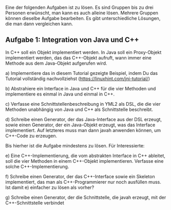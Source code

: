 Eine der folgenden Aufgaben ist zu lösen. Es sind Gruppen bis zu drei
Personen erwünscht, man kann es auch alleine lösen. Mehrere Gruppen
können dieselbe Aufgabe bearbeiten. Es gibt unterschiedliche Lösungen,
die man dann vergleichen kann.

Aufgabe 1: Integration von Java und C++
---------------------------------------

In C++ soll ein Objekt implementiert werden. In Java soll ein
Proxy-Objekt implementiert werden, das das C++-Objekt aufruft, wann
immer eine Methode aus dem Java-Objekt aufgerufen wird.

a) Implementiere das in diesem Tutorial gezeigte Beispiel, indem Du das
   Tutorial vollständig nachvollziehst
   (https://linuxhint.com/jni-tutorial/)

b) Abstrahiere ein Interface in Java und C++ für die vier Methoden und
   implementiere es einmal in Java und einmal in C++.

c) Verfasse eine Schnittstellenbeschreibung in YML2 als DSL, die die
   vier Methoden unabhängig von Java und C++ als Schnittstelle beschreibt.

d) Schreibe einen Generator, der das Java-Interface aus der DSL
   erzeugt, sowie einen Generator, der ein Java-Objekt erzeugt,
   was das Interface implementiert. Auf letzteres muss man dann javah
   anwenden können, um C++-Code zu erzeugen.

Bis hierher ist die Aufgabe mindestens zu lösen. Für Interessierte:

e) Eine C++-Implementierung, die vom abstrakten Interface in C++
   ableitet, soll die vier Methoden in einem C++-Objekt implementieren.
   Verfasse eine solche C++-Implementierung.

f) Schreibe einen Generator, der das C++-Interface sowie ein Skeleton
   implementiert, das man als C++-Programmierer nur noch ausfüllen muss.
   Ist damit e) einfacher zu lösen als vorher?

g) Schreibe einen Generator, der die Schnittstelle, die javah erzeugt,
   mit der C++-Schnittstelle verbindet
